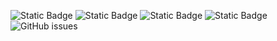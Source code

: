 ![Static Badge](https://img.shields.io/badge/blacklists-61-000000) ![Static Badge](https://img.shields.io/badge/blacklisted-3017566-cc0000) ![Static Badge](https://img.shields.io/badge/whitelisted-2254-00CC00) ![Static Badge](https://img.shields.io/badge/streaming_blacklist-28107-000000) ![GitHub issues](https://img.shields.io/github/issues/fabriziosalmi/blacklists)
